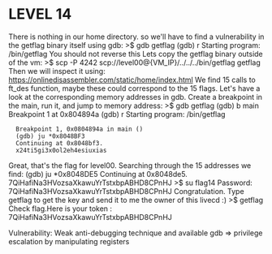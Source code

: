 # LEVEL 14

There is nothing in our home directory.
so we'll have to find a vulnerability in the getflag binary itself using gdb:
      >$ gdb getflag
      (gdb) r
      Starting program: /bin/getflag 
      You should not reverse this
Lets copy the getflag binary outside of the vm:
      >$ scp -P 4242 scp://level00@{VM_IP}/../../../bin/getflag getflag
Then we will inspect it using: https://onlinedisassembler.com/static/home/index.html
We find 15 calls to ft_des function, maybe these could correspond to the 15 flags.
Let's have a look at the corresponding memory addresses in gdb. Create a breakpoint in the main, run it, and jump to memory address:
      >$ gdb getflag
      (gdb) b main
      Breakpoint 1 at 0x804894a
      (gdb) r
      Starting program: /bin/getflag

      Breakpoint 1, 0x0804894a in main ()
      (gdb) ju *0x8048BF3
      Continuing at 0x8048bf3.
      x24ti5gi3x0ol2eh4esiuxias
Great, that's the flag for level00. Searching through the 15 addresses we find:
      (gdb) ju *0x8048DE5
      Continuing at 0x8048de5.
      7QiHafiNa3HVozsaXkawuYrTstxbpABHD8CPnHJ
      >$ su flag14
      Password: 7QiHafiNa3HVozsaXkawuYrTstxbpABHD8CPnHJ
      Congratulation. Type getflag to get the key and send it to me the owner of this livecd :)
      >$ getflag
      Check flag.Here is your token : 7QiHafiNa3HVozsaXkawuYrTstxbpABHD8CPnHJ

Vulnerability:
Weak anti-debugging technique and available gdb => privilege escalation by manipulating registers
